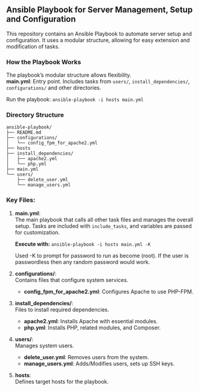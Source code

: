 ## Ansible Playbook for Server Management, Setup and Configuration

This repository contains an Ansible Playbook to automate server setup and configuration. It uses a modular structure, allowing for easy extension and modification of tasks.

### How the Playbook Works
The playbook’s modular structure allows flexibility.  
**main.yml**: Entry point. Includes tasks from `users/`, `install_dependencies/`, `configurations/` and other directories.  

Run the playbook: `ansible-playbook -i hosts main.yml`

### Directory Structure

```plaintext
ansible-playbook/
├── README.md
├── configurations/
│   └── config_fpm_for_apache2.yml
├── hosts
├── install_dependencies/
│   ├── apache2.yml
│   └── php.yml
├── main.yml
└── users/
    ├── delete_user.yml
    └── manage_users.yml
```

### Key Files:

1. **main.yml**:  
   The main playbook that calls all other task files and manages the overall setup. Tasks are included with `include_tasks`, and variables are passed for customization.  

   **Execute with:** `ansible-playbook -i hosts main.yml -K`

   Used -K to prompt for password to run as become (root).
   If the user is passwordless then any random password would work.


2. **configurations/**:  
   Contains files that configure system services.  
   - **config_fpm_for_apache2.yml**: Configures Apache to use PHP-FPM.

3. **install_dependencies/**:  
   Files to install required dependencies.  
   - **apache2.yml**: Installs Apache with essential modules.  
   - **php.yml**: Installs PHP, related modules, and Composer.

4. **users/**:  
   Manages system users.  
   - **delete_user.yml**: Removes users from the system.  
   - **manage_users.yml**: Adds/Modifies users, sets up SSH keys.

5. **hosts**:  
   Defines target hosts for the playbook.